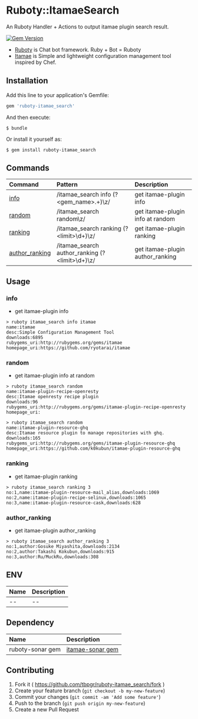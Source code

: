 # Ruboty::ItamaeSearch

An Ruboty Handler + Actions to output itamae plugin search result.

[![Gem Version](https://badge.fury.io/rb/ruboty-itamae_search.svg)](http://badge.fury.io/rb/ruboty-itamae_search)

* [Ruboty](https://github.com/r7kamura/ruboty) is Chat bot framework. Ruby + Bot = Ruboty
* [Itamae](https://github.com/ryotarai/itamae) is Simple and lightweight configuration management tool inspired by Chef.

## Installation

Add this line to your application's Gemfile:

```ruby
gem 'ruboty-itamae_search'
```

And then execute:

    $ bundle

Or install it yourself as:

    $ gem install ruboty-itamae_search


## Commands

|Command|Pattern|Description|
|:--|:--|:--|
|[info](#info)|/itamae_search info (?&lt;gem_name&gt;.+)\z/|get itamae-plugin info|
|[random](#random)|/itamae_search random\z/|get itamae-plugin info at random|
|[ranking](#ranking)|/itamae_search ranking (?&lt;limit&gt;\d+)\z/|get itamae-plugin ranking|
|[author_ranking](#author_ranking)|/itamae_search author_ranking (?&lt;limit&gt;\d+)\z/|get itamae-plugin author_ranking|

## Usage
### info
* get itamae-plugin info

~~~
> ruboty itamae_search info itamae
name:itamae
desc:Simple Configuration Management Tool
downloads:6895
rubygems_uri:http://rubygems.org/gems/itamae
homepage_uri:https://github.com/ryotarai/itamae
~~~

### random
* get itamae-plugin info at random

~~~
> ruboty itamae_search random
name:itamae-plugin-recipe-openresty
desc:Itamae openresty recipe plugin
downloads:96
rubygems_uri:http://rubygems.org/gems/itamae-plugin-recipe-openresty
homepage_uri:

> ruboty itamae_search random
name:itamae-plugin-resource-ghq
desc:Itamae resource plugin to manage repositories with ghq.
downloads:165
rubygems_uri:http://rubygems.org/gems/itamae-plugin-resource-ghq
homepage_uri:https://github.com/k0kubun/itamae-plugin-resource-ghq
~~~

### ranking
* get itamae-plugin ranking

~~~
> ruboty itamae_search ranking 3
no:1,name:itamae-plugin-resource-mail_alias,downloads:1069
no:2,name:itamae-plugin-recipe-selinux,downloads:1065
no:3,name:itamae-plugin-resource-cask,downloads:628
~~~

### author_ranking
* get itamae-plugin author_ranking

~~~
> ruboty itamae_search author_ranking 3
no:1,author:Gosuke Miyashita,downloads:2134
no:2,author:Takashi Kokubun,downloads:915
no:3,author:Ru/MuckRu,downloads:308
~~~

## ENV

|Name|Description|
|:--|:--|
|--|--|

## Dependency

|Name|Description|
|:--|:--|
|ruboty-sonar gem|<i class="fa fa-github-square" style="font-size:1em;"></i> [itamae-sonar gem](https://github.com/tbpgr/itamae-sonar)|

## Contributing

1. Fork it ( https://github.com/tbpgr/ruboty-itamae_search/fork )
2. Create your feature branch (`git checkout -b my-new-feature`)
3. Commit your changes (`git commit -am 'Add some feature'`)
4. Push to the branch (`git push origin my-new-feature`)
5. Create a new Pull Request
